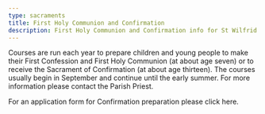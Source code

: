 ```yaml
---
type: sacraments
title: First Holy Communion and Confirmation
description: First Holy Communion and Confirmation info for St Wilfrid's and St Joseph's
---
```

Courses are run each year to prepare children and young people to make their First Confession and First Holy Communion (at about age seven) or to receive the Sacrament of Confirmation (at about age thirteen). The courses usually begin in September and continue until the early summer. For more information please contact the Parish Priest.



For an application form for Confirmation preparation please click here.
